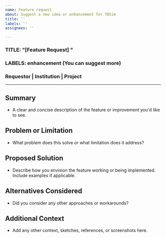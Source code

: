 ```yaml
---
name: Feature request
about: Suggest a new idea or enhancement for TBSim
title: ''
labels: ''
assignees: ''

---
```


### TITLE: "[Feature Request] <brief summary>"
### LABELS: enhancement (You can suggest more)
### Requestor | Institution | Project

---

## Summary

- A clear and concise description of the feature or improvement you'd like to see.

## Problem or Limitation

- What problem does this solve or what limitation does it address?

## Proposed Solution

- Describe how you envision the feature working or being implemented. Include examples if applicable.

## Alternatives Considered

- Did you consider any other approaches or workarounds?

## Additional Context

- Add any other context, sketches, references, or screenshots here.
